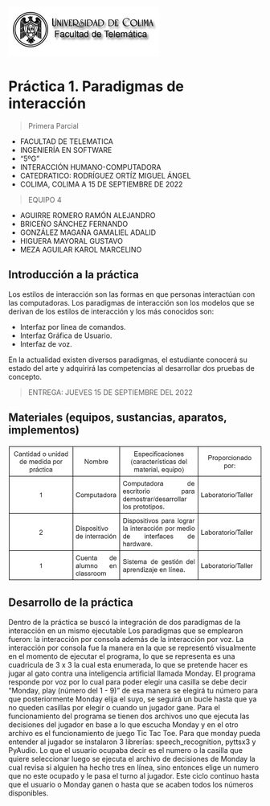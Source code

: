 ![Logo](img/ucol-logo.jpg)

# Práctica 1. Paradigmas de interacción

> Primera Parcial

- FACULTAD DE TELEMATICA
- INGENIERÍA EN SOFTWARE
- “5ºG”
- INTERACCIÓN HUMANO-COMPUTADORA
- CATEDRATICO: RODRÍGUEZ ORTÍZ MIGUEL ÁNGEL
- COLIMA, COLIMA A 15 DE SEPTIEMBRE DE 2022

> EQUIPO 4

- AGUIRRE ROMERO RAMÓN ALEJANDRO
- BRICEÑO SÁNCHEZ FERNANDO
- GONZÁLEZ MAGAÑA GAMALIEL ADALID
- HIGUERA MAYORAL GUSTAVO
- MEZA AGUILAR KAROL MARCELINO

## Introducción a la práctica

Los estilos de interacción son las formas en que personas interactúan con las computadoras. Los paradigmas de interacción son los modelos que se derivan de los estilos de interacción y los más conocidos son:

- Interfaz por línea de comandos.
- Interfaz Gráfica de Usuario.
- Interfaz de voz.

En la actualidad existen diversos paradigmas, el estudiante conocerá su estado del arte y adquirirá las competencias al desarrollar dos pruebas de concepto.

> ENTREGA: JUEVES 15 DE SEPTIEMBRE DEL 2022

## Materiales (equipos, sustancias, aparatos, implementos)

![Cuadro](img/cuadro.jpg)

## Desarrollo de la práctica

Dentro de la práctica se buscó la integración de dos paradigmas de la interacción en un mismo ejecutable Los paradigmas que se emplearon fueron: la interacción por consola además de la interacción por voz.
La interacción por consola fue la manera en la que se representó visualmente en el momento de ejecutar el programa, lo que se representa es una cuadricula de 3 x 3 la cual esta enumerada, lo que se pretende hacer es jugar al gato contra una inteligencia artificial llamada Monday.
El programa responde por voz por lo cual para poder elegir una casilla se debe decir “Monday, play (número del 1 - 9)” de esa manera se elegirá tu número para que posteriormente Monday elija el suyo, se seguirá un bucle hasta que ya no queden casillas por elegir o cuando un jugador gane.
Para el funcionamiento del programa se tienen dos archivos uno que ejecuta las decisiones del jugador en base a lo que escucha Monday y en el otro archivo es el funcionamiento de juego Tic Tac Toe.
Para que monday pueda entender al jugador se instalaron 3 librerías: speech_recognition, pyttsx3 y PyAudio. Lo que el usuario ocupaba decir es el numero o la casilla que quiere seleccionar luego se ejecuta el archivo de decisiones de Monday la cual revisa si alguien ha hecho tres en línea, sino entonces elige un numero que no este ocupado y le pasa el turno al jugador. Este ciclo continuo hasta que el usuario o Monday ganen o hasta que se acaben todos los números disponibles.
